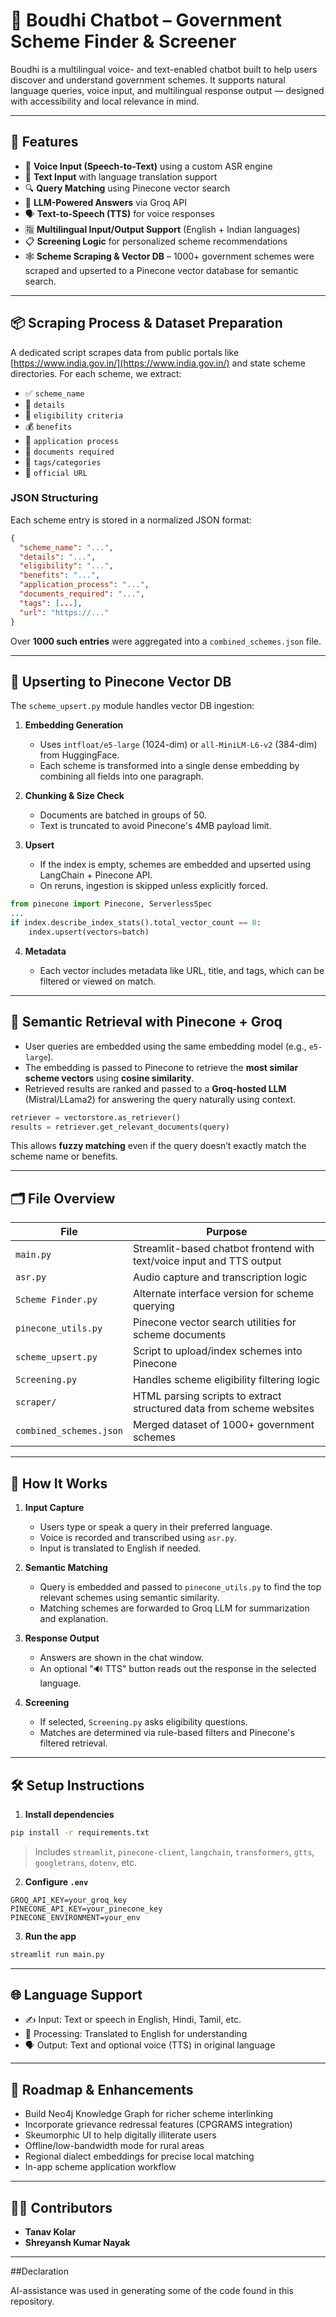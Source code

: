 # 🧠 Boudhi Chatbot – Government Scheme Finder & Screener

Boudhi is a multilingual voice- and text-enabled chatbot built to help users discover and understand government schemes. It supports natural language queries, voice input, and multilingual response output — designed with accessibility and local relevance in mind.

---

## 🔧 Features

- 🎤 **Voice Input (Speech-to-Text)** using a custom ASR engine
- 🧾 **Text Input** with language translation support
- 🔍 **Query Matching** using Pinecone vector search
- 🧠 **LLM-Powered Answers** via Groq API
- 🗣 **Text-to-Speech (TTS)** for voice responses
- 🈯 **Multilingual Input/Output Support** (English + Indian languages)
- 📋 **Screening Logic** for personalized scheme recommendations
- 🕸 **Scheme Scraping & Vector DB** – 1000+ government schemes were scraped and upserted to a Pinecone vector database for semantic search.

---

## 📦 Scraping Process & Dataset Preparation

A dedicated script scrapes data from public portals like [https://www.india.gov.in/](https://www.india.gov.in/) and state scheme directories. For each scheme, we extract:

- ✅ `scheme_name`
- 📝 `details`
- 🧾 `eligibility criteria`
- 💰 `benefits`
- 📎 `application process`
- 📄 `documents required`
- 🔖 `tags/categories`
- 🔗 `official URL`

### JSON Structuring

Each scheme entry is stored in a normalized JSON format:
```json
{
  "scheme_name": "...",
  "details": "...",
  "eligibility": "...",
  "benefits": "...",
  "application_process": "...",
  "documents_required": "...",
  "tags": [...],
  "url": "https://..."
}
````

Over **1000 such entries** were aggregated into a `combined_schemes.json` file.

---

## 🔁 Upserting to Pinecone Vector DB

The `scheme_upsert.py` module handles vector DB ingestion:

1. **Embedding Generation**

   * Uses `intfloat/e5-large` (1024-dim) or `all-MiniLM-L6-v2` (384-dim) from HuggingFace.
   * Each scheme is transformed into a single dense embedding by combining all fields into one paragraph.

2. **Chunking & Size Check**

   * Documents are batched in groups of 50.
   * Text is truncated to avoid Pinecone's 4MB payload limit.

3. **Upsert**

   * If the index is empty, schemes are embedded and upserted using LangChain + Pinecone API.
   * On reruns, ingestion is skipped unless explicitly forced.

```python
from pinecone import Pinecone, ServerlessSpec
...
if index.describe_index_stats().total_vector_count == 0:
    index.upsert(vectors=batch)
```

4. **Metadata**

   * Each vector includes metadata like URL, title, and tags, which can be filtered or viewed on match.

---

## 🤖 Semantic Retrieval with Pinecone + Groq

* User queries are embedded using the same embedding model (e.g., `e5-large`).
* The embedding is passed to Pinecone to retrieve the **most similar scheme vectors** using **cosine similarity**.
* Retrieved results are ranked and passed to a **Groq-hosted LLM** (Mistral/LLama2) for answering the query naturally using context.

```python
retriever = vectorstore.as_retriever()
results = retriever.get_relevant_documents(query)
```

This allows **fuzzy matching** even if the query doesn’t exactly match the scheme name or benefits.

---

## 🗂 File Overview

| File                    | Purpose                                                               |
| ----------------------- | --------------------------------------------------------------------- |
| `main.py`               | Streamlit-based chatbot frontend with text/voice input and TTS output |
| `asr.py`                | Audio capture and transcription logic                                 |
| `Scheme Finder.py`      | Alternate interface version for scheme querying                       |
| `pinecone_utils.py`     | Pinecone vector search utilities for scheme documents                 |
| `scheme_upsert.py`      | Script to upload/index schemes into Pinecone                          |
| `Screening.py`          | Handles scheme eligibility filtering logic                            |
| `scraper/`              | HTML parsing scripts to extract structured data from scheme websites  |
| `combined_schemes.json` | Merged dataset of 1000+ government schemes                            |

---

## 🚀 How It Works

1. **Input Capture**

   * Users type or speak a query in their preferred language.
   * Voice is recorded and transcribed using `asr.py`.
   * Input is translated to English if needed.

2. **Semantic Matching**

   * Query is embedded and passed to `pinecone_utils.py` to find the top relevant schemes using semantic similarity.
   * Matching schemes are forwarded to Groq LLM for summarization and explanation.

3. **Response Output**

   * Answers are shown in the chat window.
   * An optional "🔊 TTS" button reads out the response in the selected language.

4. **Screening**

   * If selected, `Screening.py` asks eligibility questions.
   * Matches are determined via rule-based filters and Pinecone's filtered retrieval.

---

## 🛠 Setup Instructions

1. **Install dependencies**

```bash
pip install -r requirements.txt
```

> Includes `streamlit`, `pinecone-client`, `langchain`, `transformers`, `gtts`, `googletrans`, `dotenv`, etc.

2. **Configure `.env`**

```
GROQ_API_KEY=your_groq_key
PINECONE_API_KEY=your_pinecone_key
PINECONE_ENVIRONMENT=your_env
```

3. **Run the app**

```bash
streamlit run main.py
```

---

## 🌐 Language Support

* ✍️ Input: Text or speech in English, Hindi, Tamil, etc.
* 🧠 Processing: Translated to English for understanding
* 🗣 Output: Text and optional voice (TTS) in original language

---

## 🧠 Roadmap & Enhancements

* Build Neo4j Knowledge Graph for richer scheme interlinking
* Incorporate grievance redressal features (CPGRAMS integration)
* Skeumorphic UI to help digitally illiterate users
* Offline/low-bandwidth mode for rural areas
* Regional dialect embeddings for precise local matching
* In-app scheme application workflow

---

## 🧑‍💻 Contributors

* **Tanav Kolar**
* **Shreyansh Kumar Nayak**

---
##Declaration

AI-assistance was used in generating some of the code found in this repository.

